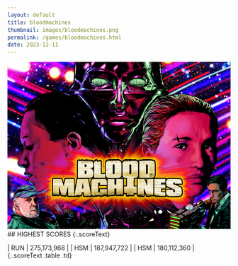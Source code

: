 ```yaml
---
layout: default
title: bloodmachines
thumbnail: images/bloodmachines.png
permalink: /games/bloodmachines.html
date: 2023-12-11
---
```


<img src="../images/bloodmachines.png" class="gameThumbnail img-fluid mx-auto align-middle">
## HIGHEST SCORES
{:.scoreText}

| RUN | 275,173,968 | 
| HSM | 187,947,722 | 
| HSM | 180,112,360 | 
{:.scoreText .table .td}
